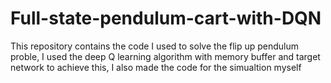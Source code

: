 # Full-state-pendulum-cart-with-DQN
This repository contains the code I used to solve the flip up pendulum proble, I used the deep Q learning algorithm with memory buffer and target network to achieve this, I also made the code for the simualtion myself 
